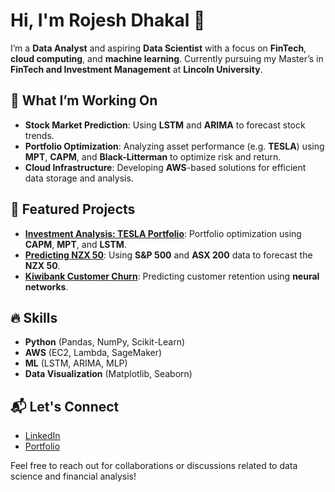 # Hi, I'm Rojesh Dhakal 👋

I’m a **Data Analyst** and aspiring **Data Scientist** with a focus on **FinTech**, **cloud computing**, and **machine learning**. Currently pursuing my Master’s in **FinTech and Investment Management** at **Lincoln University**.

## 🔭 What I’m Working On
- **Stock Market Prediction**: Using **LSTM** and **ARIMA** to forecast stock trends.
- **Portfolio Optimization**: Analyzing asset performance (e.g. **TESLA**) using **MPT**, **CAPM**, and **Black-Litterman** to optimize risk and return.
- **Cloud Infrastructure**: Developing **AWS**-based solutions for efficient data storage and analysis.

## 🚀 Featured Projects
- **[Investment Analysis: TESLA Portfolio](https://github.com/RojeshDhakal/Investment-Analysis)**: Portfolio optimization using **CAPM**, **MPT**, and **LSTM**.
- **[Predicting NZX 50](https://github.com/RojeshDhakal/NZX-VS-ASX-VS-SP500)**: Using **S&P 500** and **ASX 200** data to forecast the **NZX 50**.
- **[Kiwibank Customer Churn](https://github.com/RojeshDhakal/Customer-Churn-KiwiBank)**: Predicting customer retention using **neural networks**.

## 🔥 Skills
- **Python** (Pandas, NumPy, Scikit-Learn)
- **AWS** (EC2, Lambda, SageMaker)
- **ML** (LSTM, ARIMA, MLP)
- **Data Visualization** (Matplotlib, Seaborn)

## 📬 Let's Connect
- [LinkedIn](https://www.linkedin.com/in/rojesh-dhakal-753066223/)
- [Portfolio](https://rojeshdhakal.github.io/)

Feel free to reach out for collaborations or discussions related to data science and financial analysis!
